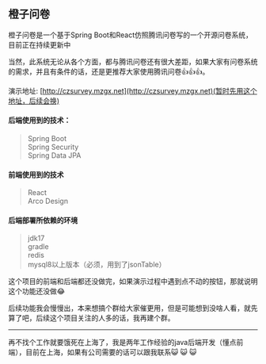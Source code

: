 ## 橙子问卷

橙子问卷是一个基于Spring Boot和React仿照腾讯问卷写的一个开源问卷系统，目前正在持续更新中

当然，此系统无论从各个方面，都与腾讯问卷还有很大差距，如果大家有问卷系统的需求，并且有条件的话，还是更推荐大家使用腾讯问卷👍👍👍。

演示地址: [http://czsurvey.mzgx.net](http://czsurvey.mzgx.net)(暂时先用这个地址，后续会换)

#### 后端使用到的技术：
> Spring Boot  
> Spring Security  
> Spring Data JPA

#### 前端使用到的技术

> React  
> Arco Design

#### 后端部署所依赖的环境
> jdk17  
> gradle  
> redis  
> mysql8以上版本（必须，用到了jsonTable）


这个项目的前端和后端都还没做完，如果演示过程中遇到点不动的按钮，那就说明这个功能还没做😂


后续功能我会慢慢出，本来想搞个群给大家催更用，但是可能想到没啥人看，就先算了吧，后续这个项目关注的人多的话，我再建个群。


---
再不找个工作就要饿死在上海了，我是两年工作经验的java后端开发（懂点前端），目前在上海，如果有公司需要的话可以跟我联系😺 😺 😺 